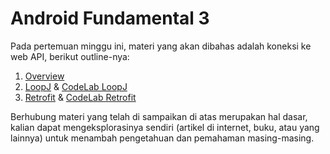 # Android Fundamental 3

Pada pertemuan minggu ini, materi yang akan dibahas adalah koneksi ke web API, berikut outline-nya:

1. [Overview](SubMateri/1.Overview/Overview.md)
2. [LoopJ](SubMateri/2.LoopJ/LoopJ.md) & [CodeLab LoopJ](SubMateri/2.LoopJ/CodeLab-LoopJ/CodeLab-LoopJ.md)
3. [Retrofit](SubMateri/3.Retrofit/Retrofit.md) & [CodeLab Retrofit](SubMateri/3.Retrofit/CodeLab-Retrofit/CodeLab-Retrofit.md)

Berhubung materi yang telah di sampaikan di atas merupakan hal dasar, kalian dapat mengeksplorasinya sendiri (artikel di internet, buku, atau yang lainnya) untuk menambah pengetahuan dan pemahaman masing-masing. 